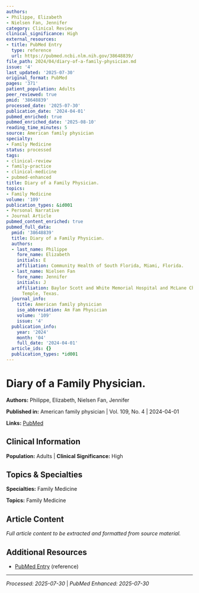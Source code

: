 ```yaml
---
authors:
- Philippe, Elizabeth
- Nielsen Fan, Jennifer
category: Clinical Review
clinical_significance: High
external_resources:
- title: PubMed Entry
  type: reference
  url: https://pubmed.ncbi.nlm.nih.gov/38648839/
file_path: 2024/04/diary-of-a-family-physician.md
issue: '4'
last_updated: '2025-07-30'
original_format: PubMed
pages: '371'
patient_population: Adults
peer_reviewed: true
pmid: '38648839'
processed_date: '2025-07-30'
publication_date: '2024-04-01'
pubmed_enriched: true
pubmed_enriched_date: '2025-08-10'
reading_time_minutes: 5
source: American family physician
specialty:
- Family Medicine
status: processed
tags:
- clinical-review
- family-practice
- clinical-medicine
- pubmed-enhanced
title: Diary of a Family Physician.
topics:
- Family Medicine
volume: '109'
publication_types: &id001
- Personal Narrative
- Journal Article
pubmed_content_enriched: true
pubmed_full_data:
  pmid: '38648839'
  title: Diary of a Family Physician.
  authors:
  - last_name: Philippe
    fore_name: Elizabeth
    initials: E
    affiliation: Community Health of South Florida, Miami, Florida.
  - last_name: Nielsen Fan
    fore_name: Jennifer
    initials: J
    affiliation: Baylor Scott and White Memorial Hospital and McLane Children's Hospital,
      Temple, Texas.
  journal_info:
    title: American family physician
    iso_abbreviation: Am Fam Physician
    volume: '109'
    issue: '4'
  publication_info:
    year: '2024'
    month: '04'
    full_date: '2024-04-01'
  article_ids: {}
  publication_types: *id001
---
```


# Diary of a Family Physician.

**Authors:** Philippe, Elizabeth, Nielsen Fan, Jennifer

**Published in:** American family physician | Vol. 109, No. 4 | 2024-04-01

**Links:** [PubMed](https://pubmed.ncbi.nlm.nih.gov/38648839/)

## Clinical Information

**Population:** Adults | **Clinical Significance:** High

## Topics & Specialties

**Specialties:** Family Medicine

**Topics:** Family Medicine

## Article Content

*Full article content to be extracted and formatted from source material.*

## Additional Resources

- [PubMed Entry](https://pubmed.ncbi.nlm.nih.gov/38648839/) (reference)

---

*Processed: 2025-07-30* | *PubMed Enhanced: 2025-07-30*
